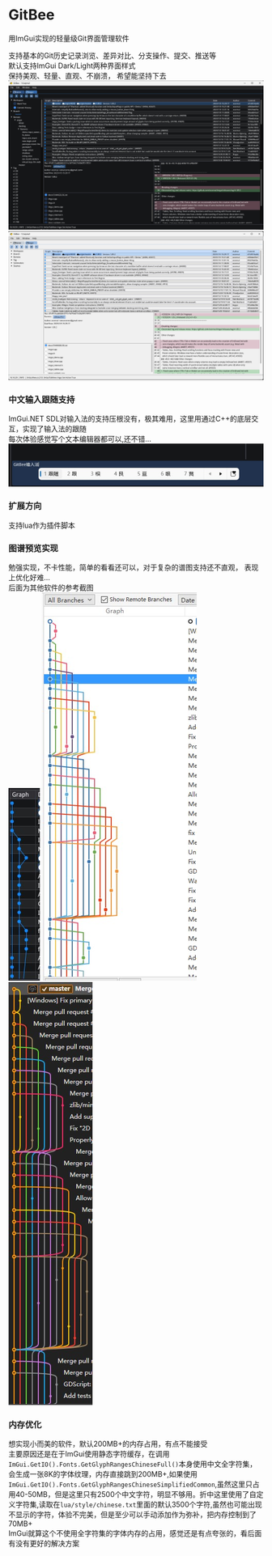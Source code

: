# GitBee

用ImGui实现的轻量级Git界面管理软件  

支持基本的Git历史记录浏览、差异对比、分支操作、提交、推送等  
默认支持ImGui Dark/Light两种界面样式  
保持美观、轻量、直观、不崩溃， 希望能坚持下去    
![](images/001.jpg)
![](images/002.jpg)

### 中文输入跟随支持
ImGui.NET SDL对输入法的支持压根没有，极其难用，这里用通过C++的底层交互，实现了输入法的跟随  
每次体验感觉写个文本编辑器都可以,还不错...
![](images/003.jpg)

### 扩展方向
支持lua作为插件脚本

### 图谱预览实现
勉强实现，不卡性能，简单的看看还可以，对于复杂的谱图支持还不直观， 表现上优化好难...  
后面为其他软件的参考截图    
![](images/006.jpg)
![](images/004.jpg)
![](images/005.jpg)

### 内存优化
想实现小而美的软件，默认200MB+的内存占用，有点不能接受    
主要原因还是在于ImGui使用静态字符缓存，在调用`ImGui.GetIO().Fonts.GetGlyphRangesChineseFull()`本身使用中文全字符集，会生成一张8K的字体纹理，内存直接跳到200MB+,如果使用`ImGui.GetIO().Fonts.GetGlyphRangesChineseSimplifiedCommon`,虽然这里只占用40-50MB，但是这里只有2500个中文字符，明显不够用。折中这里使用了自定义字符集,读取在`lua/style/chinese.txt`里面的默认3500个字符,虽然也可能出现不显示的字符，体验不完美，但是至少可以手动添加作为弥补，把内存控制到了70MB+  
ImGui就算这个不使用全字符集的字体内存的占用，感觉还是有点夸张的，看后面有没有更好的解决方案
